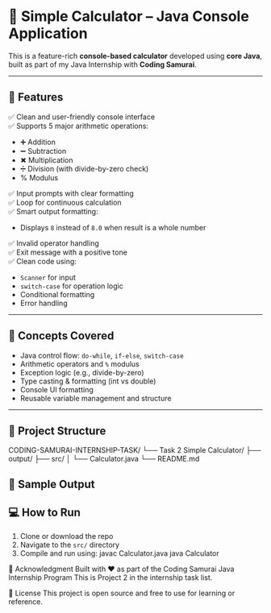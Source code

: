 # 🧮 Simple Calculator – Java Console Application

This is a feature-rich **console-based calculator** developed using **core Java**, built as part of my Java Internship with **Coding Samurai**.

---

## 🚀 Features

✅ Clean and user-friendly console interface  
✅ Supports 5 major arithmetic operations:
- ➕ Addition  
- ➖ Subtraction  
- ✖ Multiplication  
- ➗ Division (with divide-by-zero check)  
- % Modulus

✅ Input prompts with clear formatting  
✅ Loop for continuous calculation  
✅ Smart output formatting:
- Displays `8` instead of `8.0` when result is a whole number

✅ Invalid operator handling  
✅ Exit message with a positive tone  
✅ Clean code using:
- `Scanner` for input  
- `switch-case` for operation logic  
- Conditional formatting  
- Error handling

---

## 🧠 Concepts Covered

- Java control flow: `do-while`, `if-else`, `switch-case`
- Arithmetic operators and `%` modulus
- Exception logic (e.g., divide-by-zero)
- Type casting & formatting (int vs double)
- Console UI formatting
- Reusable variable management and structure

---

## 📂 Project Structure

CODING-SAMURAI-INTERNSHIP-TASK/
└── Task 2 Simple Calculator/
 ├── output/
 ├── src/
 │ └── Calculator.java
 └── README.md

## 📸 Sample Output


## 💻 How to Run

1. Clone or download the repo
2. Navigate to the `src/` directory
3. Compile and run using:
    javac Calculator.java
    java Calculator

🙌 Acknowledgment
Built with ❤️ as part of the Coding Samurai Java Internship Program
This is Project 2 in the internship task list.    

📌 License
This project is open source and free to use for learning or reference.


